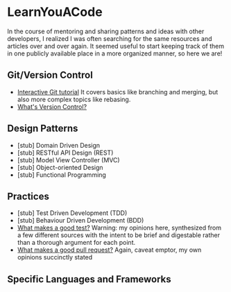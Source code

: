 # LearnYouACode

In the course of mentoring and sharing patterns and ideas with other developers, I realized I was often searching for the same resources and articles over and over again. It seemed useful to start keeping track of them in one publicly available place in a more organized manner, so here we are!

## Git/Version Control

* [Interactive Git tutorial](https://learngitbranching.js.org/?locale=en_US) It covers basics like branching and merging, but also more complex topics like rebasing.
* [What's Version Control?](https://git-scm.com/book/en/v2/Getting-Started-About-Version-Control)

## Design Patterns

* [stub] Domain Driven Design
* [stub] RESTful API Design (REST)
* [stub] Model View Controller (MVC)
* [stub] Object-oriented Design
* [stub] Functional Programming

## Practices

* [stub] Test Driven Development (TDD)
* [stub] Behaviour Driven Development (BDD)
* [What makes a good test?](https://github.com/RSid/Technical-ProfessionalWriting/blob/master/WhatMakesAGoodTest.md) Warning: my opinions here, synthesized from a few different sources with the intent to be brief and digestable rather than a thorough argument for each point.
* [What makes a good pull request?](https://github.com/RSid/Technical-ProfessionalWriting/blob/master/PullRequests.md) Again, caveat emptor, my own opinions succinctly stated

## Specific Languages and Frameworks
